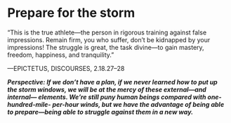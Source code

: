 # Prepare for the storm

“This is the true athlete—the person in rigorous training against
false impressions. Remain firm, you who suffer, don’t be
kidnapped by your impressions! The struggle is great, the task
divine—to gain mastery, freedom, happiness, and tranquility.” 

—EPICTETUS, DISCOURSES, 2.18.27–28

***Perspective: If we don’t have a plan, if we never learned how to put up the storm windows, we will be at the mercy of these external—and internal— elements. We’re still puny human beings compared with one-hundred-mile- per-hour winds, but we have the advantage of being able to prepare—being able to struggle against them in a new way.***